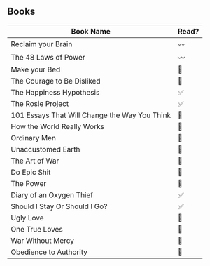 ## Books

| Book Name  | Read? |
| ------------- | ------------- |
| Reclaim your Brain  | 〰️ |
| The 48 Laws of Power | 〰️ |
| Make your Bed | 🔲 |
| The Courage to Be Disliked | 🔲 |
| The Happiness Hypothesis | ✅|
| The Rosie Project | ✅ |
| 101 Essays That Will Change the Way You Think  | 🔲 |
| How the World Really Works  | 🔲 |
| Ordinary Men  | 🔲 |
| Unaccustomed Earth  | 🔲  |
| The Art of War  | 🔲 |
| Do Epic Shit | 🔲 |
| The Power  | 🔲 |
| Diary of an Oxygen Thief  | ✅ |
| Should I Stay Or Should I Go?  | ✅ |
| Ugly Love | 🔲 |
| One True Loves | 🔲 |
| War Without Mercy | 🔲 |
| Obedience to Authority | 🔲 |
